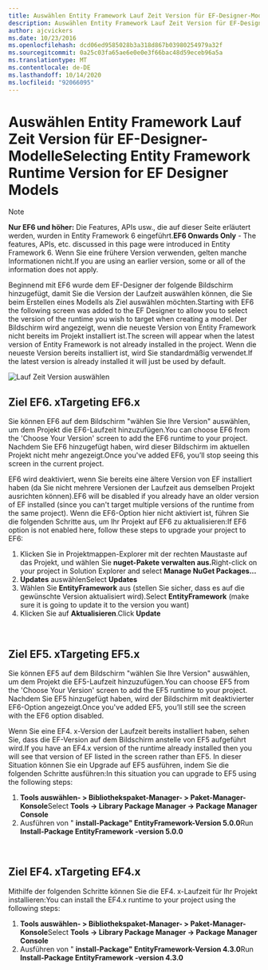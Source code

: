 ```yaml
---
title: Auswählen Entity Framework Lauf Zeit Version für EF-Designer-Modelle EF6
description: Auswählen Entity Framework Lauf Zeit Version für EF-Designer-Modelle in Entity Framework 6
author: ajcvickers
ms.date: 10/23/2016
ms.openlocfilehash: dcd06ed9585028b3a318d867b03980254979a32f
ms.sourcegitcommit: 0a25c03fa65ae6e0e0e3f66bac48d59eceb96a5a
ms.translationtype: MT
ms.contentlocale: de-DE
ms.lasthandoff: 10/14/2020
ms.locfileid: "92066095"
---
```

# <a name="selecting-entity-framework-runtime-version-for-ef-designer-models"></a><span data-ttu-id="72335-103">Auswählen Entity Framework Lauf Zeit Version für EF-Designer-Modelle</span><span class="sxs-lookup"><span data-stu-id="72335-103">Selecting Entity Framework Runtime Version for EF Designer Models</span></span>
> [!NOTE]
> <span data-ttu-id="72335-104">**Nur EF6 und höher:** Die Features, APIs usw., die auf dieser Seite erläutert werden, wurden in Entity Framework 6 eingeführt.</span><span class="sxs-lookup"><span data-stu-id="72335-104">**EF6 Onwards Only** - The features, APIs, etc. discussed in this page were introduced in Entity Framework 6.</span></span> <span data-ttu-id="72335-105">Wenn Sie eine frühere Version verwenden, gelten manche Informationen nicht.</span><span class="sxs-lookup"><span data-stu-id="72335-105">If you are using an earlier version, some or all of the information does not apply.</span></span>

<span data-ttu-id="72335-106">Beginnend mit EF6 wurde dem EF-Designer der folgende Bildschirm hinzugefügt, damit Sie die Version der Laufzeit auswählen können, die Sie beim Erstellen eines Modells als Ziel auswählen möchten.</span><span class="sxs-lookup"><span data-stu-id="72335-106">Starting with EF6 the following screen was added to the EF Designer to allow you to select the version of the runtime you wish to target when creating a model.</span></span> <span data-ttu-id="72335-107">Der Bildschirm wird angezeigt, wenn die neueste Version von Entity Framework nicht bereits im Projekt installiert ist.</span><span class="sxs-lookup"><span data-stu-id="72335-107">The screen will appear when the latest version of Entity Framework is not already installed in the project.</span></span> <span data-ttu-id="72335-108">Wenn die neueste Version bereits installiert ist, wird Sie standardmäßig verwendet.</span><span class="sxs-lookup"><span data-stu-id="72335-108">If the latest version is already installed it will just be used by default.</span></span>

![Lauf Zeit Version auswählen](~/ef6/media/screen.png)

## <a name="targeting-ef6x"></a><span data-ttu-id="72335-110">Ziel EF6. x</span><span class="sxs-lookup"><span data-stu-id="72335-110">Targeting EF6.x</span></span>

<span data-ttu-id="72335-111">Sie können EF6 auf dem Bildschirm "wählen Sie Ihre Version" auswählen, um dem Projekt die EF6-Laufzeit hinzuzufügen.</span><span class="sxs-lookup"><span data-stu-id="72335-111">You can choose EF6 from the 'Choose Your Version' screen to add the EF6 runtime to your project.</span></span> <span data-ttu-id="72335-112">Nachdem Sie EF6 hinzugefügt haben, wird dieser Bildschirm im aktuellen Projekt nicht mehr angezeigt.</span><span class="sxs-lookup"><span data-stu-id="72335-112">Once you've added EF6, you’ll stop seeing this screen in the current project.</span></span>

<span data-ttu-id="72335-113">EF6 wird deaktiviert, wenn Sie bereits eine ältere Version von EF installiert haben (da Sie nicht mehrere Versionen der Laufzeit aus demselben Projekt ausrichten können).</span><span class="sxs-lookup"><span data-stu-id="72335-113">EF6 will be disabled if you already have an older version of EF installed (since you can't target multiple versions of the runtime from the same project).</span></span> <span data-ttu-id="72335-114">Wenn die EF6-Option hier nicht aktiviert ist, führen Sie die folgenden Schritte aus, um Ihr Projekt auf EF6 zu aktualisieren:</span><span class="sxs-lookup"><span data-stu-id="72335-114">If EF6 option is not enabled here, follow these steps to upgrade your project to EF6:</span></span>

1.  <span data-ttu-id="72335-115">Klicken Sie in Projektmappen-Explorer mit der rechten Maustaste auf das Projekt, und wählen Sie **nuget-Pakete verwalten aus.**</span><span class="sxs-lookup"><span data-stu-id="72335-115">Right-click on your project in Solution Explorer and select **Manage NuGet Packages...**</span></span>
2.  <span data-ttu-id="72335-116">**Updates** auswählen</span><span class="sxs-lookup"><span data-stu-id="72335-116">Select **Updates**</span></span>
3.  <span data-ttu-id="72335-117">Wählen Sie **EntityFramework** aus (stellen Sie sicher, dass es auf die gewünschte Version aktualisiert wird).</span><span class="sxs-lookup"><span data-stu-id="72335-117">Select **EntityFramework** (make sure it is going to update it to the version you want)</span></span>
4.  <span data-ttu-id="72335-118">Klicken Sie auf **Aktualisieren**.</span><span class="sxs-lookup"><span data-stu-id="72335-118">Click **Update**</span></span>

 

## <a name="targeting-ef5x"></a><span data-ttu-id="72335-119">Ziel EF5. x</span><span class="sxs-lookup"><span data-stu-id="72335-119">Targeting EF5.x</span></span>

<span data-ttu-id="72335-120">Sie können EF5 auf dem Bildschirm "wählen Sie Ihre Version" auswählen, um dem Projekt die EF5-Laufzeit hinzuzufügen.</span><span class="sxs-lookup"><span data-stu-id="72335-120">You can choose EF5 from the 'Choose Your Version' screen to add the EF5 runtime to your project.</span></span> <span data-ttu-id="72335-121">Nachdem Sie EF5 hinzugefügt haben, wird der Bildschirm mit deaktivierter EF6-Option angezeigt.</span><span class="sxs-lookup"><span data-stu-id="72335-121">Once you've added EF5, you’ll still see the screen with the EF6 option disabled.</span></span>

<span data-ttu-id="72335-122">Wenn Sie eine EF4. x-Version der Laufzeit bereits installiert haben, sehen Sie, dass die EF-Version auf dem Bildschirm anstelle von EF5 aufgeführt wird.</span><span class="sxs-lookup"><span data-stu-id="72335-122">If you have an EF4.x version of the runtime already installed then you will see that version of EF listed in the screen rather than EF5.</span></span> <span data-ttu-id="72335-123">In dieser Situation können Sie ein Upgrade auf EF5 ausführen, indem Sie die folgenden Schritte ausführen:</span><span class="sxs-lookup"><span data-stu-id="72335-123">In this situation you can upgrade to EF5 using the following steps:</span></span>

1.  <span data-ttu-id="72335-124">**Tools auswählen- &gt; Bibliothekspaket-Manager- &gt; Paket-Manager-Konsole**</span><span class="sxs-lookup"><span data-stu-id="72335-124">Select **Tools -&gt; Library Package Manager -&gt; Package Manager Console**</span></span>
2.  <span data-ttu-id="72335-125">Ausführen von " **install-Package" EntityFramework-Version 5.0.0**</span><span class="sxs-lookup"><span data-stu-id="72335-125">Run **Install-Package EntityFramework -version 5.0.0**</span></span>

 

## <a name="targeting-ef4x"></a><span data-ttu-id="72335-126">Ziel EF4. x</span><span class="sxs-lookup"><span data-stu-id="72335-126">Targeting EF4.x</span></span>

<span data-ttu-id="72335-127">Mithilfe der folgenden Schritte können Sie die EF4. x-Laufzeit für Ihr Projekt installieren:</span><span class="sxs-lookup"><span data-stu-id="72335-127">You can install the EF4.x runtime to your project using the following steps:</span></span>

1.  <span data-ttu-id="72335-128">**Tools auswählen- &gt; Bibliothekspaket-Manager- &gt; Paket-Manager-Konsole**</span><span class="sxs-lookup"><span data-stu-id="72335-128">Select **Tools -&gt; Library Package Manager -&gt; Package Manager Console**</span></span>
2.  <span data-ttu-id="72335-129">Ausführen von " **install-Package" EntityFramework-Version 4.3.0**</span><span class="sxs-lookup"><span data-stu-id="72335-129">Run **Install-Package EntityFramework -version 4.3.0**</span></span>
